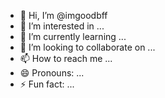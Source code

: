 - 👋 Hi, I’m @imgoodbff
- 👀 I’m interested in ...
- 🌱 I’m currently learning ...
- 💞️ I’m looking to collaborate on ...
- 📫 How to reach me ...
- 😄 Pronouns: ...
- ⚡ Fun fact: ...

<!---
imgoodbff/imgoodbff is a ✨ special ✨ repository because its `README.md` (this file) appears on your GitHub profile.
You can click the Preview link to take a look at your changes.
--->
